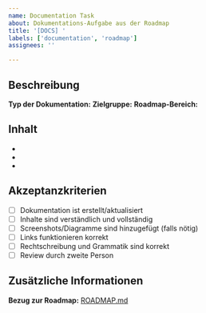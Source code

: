```yaml
---
name: Documentation Task
about: Dokumentations-Aufgabe aus der Roadmap
title: '[DOCS] '
labels: ['documentation', 'roadmap']
assignees: ''

---
```


## Beschreibung
<!-- Beschreibe die Dokumentations-Aufgabe -->

**Typ der Dokumentation:** 
**Zielgruppe:** 
**Roadmap-Bereich:** 

## Inhalt
<!-- Welche Inhalte sollen dokumentiert werden? -->

- 
- 
- 

## Akzeptanzkriterien

- [ ] Dokumentation ist erstellt/aktualisiert
- [ ] Inhalte sind verständlich und vollständig
- [ ] Screenshots/Diagramme sind hinzugefügt (falls nötig)
- [ ] Links funktionieren korrekt
- [ ] Rechtschreibung und Grammatik sind korrekt
- [ ] Review durch zweite Person

## Zusätzliche Informationen

**Bezug zur Roadmap:** [ROADMAP.md](../ROADMAP.md)

<!-- 
Relevante Dateien:
- README.md
- FEATURES.md
- Wiki-Seiten
- Code-Kommentare
-->